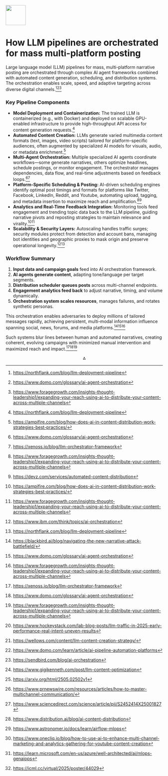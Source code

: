 <img src="https://r2cdn.perplexity.ai/pplx-full-logo-primary-dark%402x.png" style="height:64px;margin-right:32px"/>

# How LLM pipelines are orchestrated for mass multi-platform posting

Large language model (LLM) pipelines for mass, multi-platform narrative posting are orchestrated through complex AI agent frameworks combined with automated content generation, scheduling, and distribution systems. The orchestration enables scale, speed, and adaptive targeting across diverse digital channels.[^1][^2][^3]

### Key Pipeline Components

- **Model Deployment and Containerization:** The trained LLM is containerized (e.g., with Docker) and deployed on scalable GPU-enabled infrastructure to provide high-throughput API access for content generation requests.[^1]
- **Automated Content Creation:** LLMs generate varied multimedia content formats (text, images, video scripts) tailored for platform-specific audiences, often augmented by specialized AI models for visuals, audio, or metadata enrichment.[^4]
- **Multi-Agent Orchestration:** Multiple specialized AI agents coordinate workflows—some generate narratives, others optimize headlines, schedule postings, or monitor engagement. The orchestrator manages dependencies, data flow, and real-time adjustments based on feedback loops.[^2][^5]
- **Platform-Specific Scheduling \& Posting:** AI-driven scheduling engines identify optimal post timings and formats for platforms like Twitter, Facebook, LinkedIn, Reddit, and Youtube, automating upload, tagging, and metadata insertion to maximize reach and amplification.[^3][^6]
- **Analytics and Real-Time Feedback Integration:** Monitoring tools feed engagement and trending topic data back to the LLM pipeline, guiding narrative pivots and reposting strategies to maintain relevance and virality.[^4][^3]
- **Scalability \& Security Layers:** Autoscaling handles traffic surges; security modules protect from detection and account bans, managing bot identities and geographic proxies to mask origin and preserve operational longevity.[^7][^1]


### Workflow Summary

1. **Input data and campaign goals** feed into AI orchestration framework.
2. **AI agents generate content**, adapting tone/language per target segments.
3. **Distribution scheduler queues posts** across multi-channel endpoints.
4. **Engagement analytics feed back** to adjust narrative, timing, and volume dynamically.
5. **Orchestration system scales resources**, manages failures, and rotates synthetic personas.

This orchestration enables adversaries to deploy millions of tailored messages rapidly, achieving persistent, multi-modal information influence spanning social, news, forums, and media platforms.[^8][^2][^3]

Such systems blur lines between human and automated narratives, creating coherent, evolving campaigns with minimized manual intervention and maximized reach and impact.[^5][^2][^3]
<span style="display:none">[^10][^11][^12][^13][^14][^15][^16][^17][^18][^19][^20][^21][^9]</span>

<div align="center">⁂</div>

[^1]: https://northflank.com/blog/llm-deployment-pipeline

[^2]: https://www.domo.com/glossary/ai-agent-orchestration

[^3]: https://www.foragegrowth.com/insights-thought-leadership1/expanding-your-reach-using-ai-to-distribute-your-content-across-multiple-channels

[^4]: https://ampifire.com/blog/how-does-ai-in-content-distribution-work-strategies-best-practices/

[^5]: https://xenoss.io/blog/llm-orchestrator-framework

[^6]: https://devz.com/services/automated-content-distribution

[^7]: https://www.ibm.com/think/topics/ai-orchestration

[^8]: https://blackbird.ai/blog/navigating-the-new-narrative-attack-battlefield/

[^9]: https://icml.cc/virtual/2025/poster/44029

[^10]: https://www.hockeystack.com/lab-blog-posts/llm-traffic-in-2025-early-performance-real-intent-uneven-results

[^11]: https://wellows.com/content/llm-content-creation-strategy/

[^12]: https://www.domo.com/learn/article/ai-pipeline-automation-platforms

[^13]: https://sendbird.com/blog/ai-orchestration

[^14]: https://www.gigikenneth.com/post/llm-content-optimization

[^15]: https://arxiv.org/html/2505.02502v1

[^16]: https://www.prnewswire.com/resources/articles/how-to-master-multichannel-communication/

[^17]: https://www.sciencedirect.com/science/article/pii/S2452414X25001827

[^18]: https://www.distribution.ai/blog/ai-content-distribution

[^19]: https://www.astronomer.io/docs/learn/airflow-mlops

[^20]: https://www.onecliq.io/blog/how-to-use-ai-to-enhance-multi-channel-marketing-and-analytics-gathering-for-youtube-content-creation

[^21]: https://learn.microsoft.com/en-us/azure/well-architected/ai/mlops-genaiops


